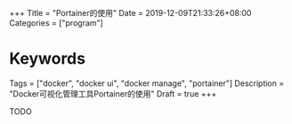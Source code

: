 +++
Title = "Portainer的使用"
Date = 2019-12-09T21:33:26+08:00
Categories = ["program"]
# Keywords
Tags = ["docker", "docker ui", "docker manage", "portainer"]
Description = "Docker可视化管理工具Portainer的使用"
Draft = true
+++

TODO